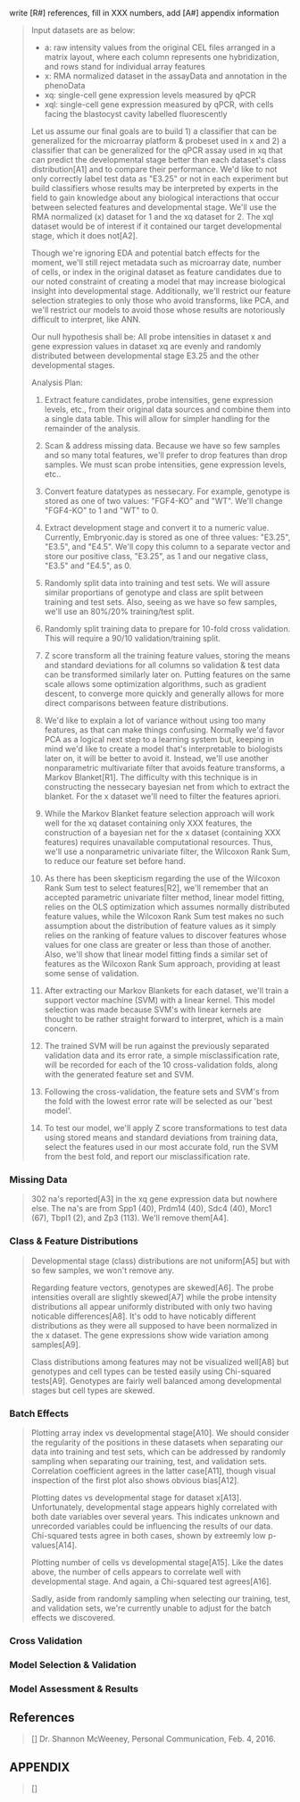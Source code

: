 write [R#] references, fill in XXX numbers, add [A#] appendix information

> Input datasets are as below:
> 
> - a: raw intensity values from the original CEL files arranged in a matrix layout, where each column represents one hybridization, and rows stand for individual array features
> - x: RMA normalized dataset in the assayData and annotation in the phenoData
> - xq: single-cell gene expression levels measured by qPCR
> - xql: single-cell gene expression measured by qPCR, with cells facing the blastocyst cavity labelled fluorescently
> 
> Let us assume our final goals are to build 1) a classifier that can be generalized for the microarray platform & probeset used in x and 2) a classifier that can be generalized for the qPCR assay used in xq that can predict the developmental stage better than each dataset's class distribution[A1] and to compare their performance. We'd like to not only correctly label test data as "E3.25" or not in each experiment but build classifiers whose results may be interpreted by experts in the field to gain knowledge about any biological interactions that occur between selected features and developmental stage. We'll use the RMA normalized (x) dataset for 1 and the xq dataset for 2. The xql dataset would be of interest if it contained our target developmental stage, which it does not[A2].
> 
> Though we're ignoring EDA and potential batch effects for the moment, we'll still reject metadata such as microarray date, number of cells, or index in the original dataset as feature candidates due to our noted constraint of creating a model that may increase biological insight into developmental stage. Additionally, we'll restrict our feature selection strategies to only those who avoid transforms, like PCA, and we'll restrict our models to avoid those whose results are notoriously difficult  to interpret, like ANN.
> 
> Our null hypothesis shall be: All probe intensities in dataset x and gene expression values in dataset xq are evenly and randomly distributed between developmental stage E3.25 and the other developmental stages.
> 
> Analysis Plan:
> 
> 1. Extract feature candidates, probe intensities, gene expression levels, etc., from their original data sources and combine them into a single data table. This will allow for simpler handling for the remainder of the analysis. 
>
> 2. Scan & address missing data. Because we have so few samples and so many total features, we'll prefer to drop features than drop samples. We must scan probe intensities, gene expression levels, etc..
>
> 3. Convert feature datatypes as nessecary. For example, genotype is stored as one of two values: "FGF4-KO" and "WT". We'll change "FGF4-KO" to 1 and "WT" to 0.
>
> 4. Extract development stage and convert it to a numeric value. Currently, Embryonic.day is stored as one of three values: "E3.25", "E3.5", and "E4.5". We'll copy this column to a separate vector and store our positive class, "E3.25", as 1 and our negative class, "E3.5" and "E4.5", as 0.
>
> 5. Randomly split data into training and test sets. We will assure similar proportians of genotype and class are split between training and test sets. Also, seeing as we have so few samples, we'll use an 80%/20% training/test split.
>
> 6. Randomly split training data to prepare for 10-fold cross validation. This will require a 90/10 validation/training split.
>
> 7. Z score transform all the training feature values, storing the means and standard deviations for all columns so validation & test data can be transformed similarly later on. Putting features on the same scale allows some optimization algorithms, such as gradient descent, to converge more quickly and generally allows for more direct comparisons between feature distributions.
>
> 8. We'd like to explain a lot of variance without using too many features, as that can make things confusing. Normally we'd favor PCA as a logical next step to a learning system but, keeping in mind we'd like to create a model that's interpretable to biologists later on, it will be better to avoid it. Instead, we'll use another nonparametric multivariate filter that avoids feature transforms, a Markov Blanket[R1]. The difficulty with this technique is in constructing the nessecary bayesian net from which to extract the blanket. For the x dataset we'll need to filter the features apriori.
> 
> 9. While the Markov Blanket feature selection approach will work well for the xq dataset containing only XXX features, the construction of a bayesian net for the x dataset (containing XXX features) requires unavailable computational resources. Thus, we'll use a nonparametric univariate filter, the Wilcoxon Rank Sum, to reduce our feature set before hand.
> 
> 10. As there has been skepticism regarding the use of the Wilcoxon Rank Sum test to select features[R2], we'll remember that an accepted parametric univariate filter method, linear model fitting, relies on the OLS optimization which assumes normally distributed feature values, while the Wilcoxon Rank Sum test makes no such assumption about the distribution of feature values as it simply relies on the ranking of feature values to discover features whose values for one class are greater or less than those of another. Also, we'll show that linear model fitting finds a similar set of features as the Wilcoxon Rank Sum approach, providing at least some sense of validation. 
>
> 11. After extracting our Markov Blankets for each dataset, we'll train a support vector machine (SVM) with a linear kernel. This model selection was made because SVM's with linear kernels are thought to be rather straight forward to interpret, which is a main concern.
>
> 12. The trained SVM will be run against the previously separated validation data and its error rate, a simple misclassification rate, will be recorded for each of the 10 cross-validation folds, along with the generated feature set and SVM.
> 
> 13. Following the cross-validation, the feature sets and SVM's from the fold with the lowest error rate will be selected as our 'best model'.
> 
> 14. To test our model, we'll apply Z score transformations to test data using stored means and standard deviations from training data, select the features used in our most accurate fold, run the SVM from the best fold, and report our misclassification rate.

### Missing Data

> 302 na's reported[A3] in the xq gene expression data but nowhere else. The na's are from Spp1 (40), Prdm14 (40), Sdc4 (40), Morc1 (67), Tbpl1 (2), and Zp3 (113). We'll remove them[A4].

### Class & Feature Distributions

> Developmental stage (class) distributions are not uniform[A5] but with so few samples, we won't remove any.
>
> Regarding feature vectors, genotypes are skewed[A6]. The probe intensities overall are slightly skewed[A7] while the probe intensity distributions all appear uniformly distributed with only two having noticable differences[A8]. It's odd to have noticably different distributions as they were all supposed to have been normalized in the x dataset. The gene expressions show wide variation among samples[A9].
>
> Class distributions among features may not be visualized well[A8] but genotypes and cell types can be tested easily using Chi-squared tests[A9]. Genotypes are fairly well balanced among developmental stages but cell types are skewed.

### Batch Effects

> Plotting array index vs developmental stage[A10]. We should consider the regularity of the positions in these datasets when separating our data into training and test sets, which can be addressed by randomly sampling when separating our training, test, and validation sets. Correlation coefficient agrees in the latter case[A11], though visual inspection of the first plot also shows obvious bias[A12].
>
> Plotting dates vs developmental stage for dataset x[A13]. Unfortunately, developmental stage appears highly correlated with both date variables over several years. This indicates unknown and unrecorded variables could be influencing the results of our data. Chi-squared tests agree in both cases, shown by extreemly low p-values[A14].
>
> Plotting number of cells vs developmental stage[A15]. Like the dates above, the number of cells appears to correlate well with developmental stage. And again, a Chi-squared test agrees[A16].
>
> Sadly, aside from randomly sampling when selecting our training, test, and validation sets, we're currently unable to adjust for the batch effects we discovered.

### Cross Validation

### Model Selection & Validation

### Model Assessment & Results

## References

> [] Dr. Shannon McWeeney, Personal Communication, Feb. 4, 2016.

## APPENDIX

> []
